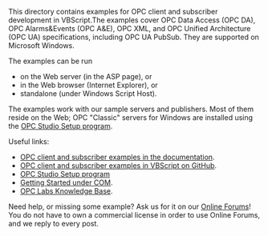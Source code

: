 This directory contains examples for OPC client and subscriber development in VBScript.The 
examples cover OPC Data Access (OPC DA), OPC Alarms&Events (OPC A&E), OPC XML, and OPC Unified Architecture (OPC UA) 
specifications, including OPC UA PubSub. They are supported on Microsoft Windows.

The examples can be run
* on the Web server (in the ASP page), or
* in the Web browser (Internet Explorer), or
* standalone (under Windows Script Host).

The examples work with our sample servers and publishers. Most of them reside on the Web; OPC "Classic" servers for Windows
are installed using the [OPC Studio Setup program](https://www.opclabs.com/products/download).

Useful links:
* [OPC client and subscriber examples in the documentation](https://opclabs.doc-that.com/files/onlinedocs/OPCLabs-OpcStudio/Latest/examples.html).
* [OPC client and subscriber examples in VBScript on GitHub](https://github.com/OPCLabs/Examples-QuickOPC-VBScript).
* [OPC Studio Setup program](https://www.opclabs.com/products/quickopc/downloads)
* [Getting Started under COM](https://opclabs.doc-that.com/files/onlinedocs/OPCLabs-OpcStudio/2024.1/User%27s%20Guide%20and%20Reference-OPC%20Studio/webframe.html#Getting%20Started%20under%20COM.html).
* [OPC Labs Knowledge Base](https://kb.opclabs.com).

Need help, or missing some example? Ask us for it on our [Online Forums](https://www.opclabs.com/forum/index)!
You do not have to own a commercial license in order to use Online Forums, 
and we reply to every post.

